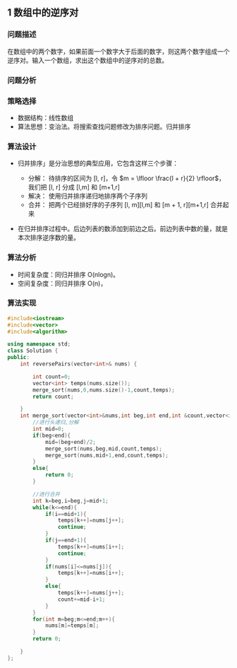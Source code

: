 ## 1 数组中的逆序对

### 问题描述

在数组中的两个数字，如果前面一个数字大于后面的数字，则这两个数字组成一个逆序对。输入一个数组，求出这个数组中的逆序对的总数。

### 问题分析



### 策略选择

* 数据结构：线性数组
* 算法思想：变治法。将搜索查找问题修改为排序问题。归并排序

### 算法设计

* 归并排序」是分治思想的典型应用，它包含这样三个步骤：
  * 分解： 待排序的区间为 [l, r]，令 $m = \lfloor \frac{l + r}{2} \rfloor$，我们把 [l, r] 分成 [l,m] 和 [m+1,r]
  * 解决： 使用归并排序递归地排序两个子序列
  * 合并： 把两个已经排好序的子序列 [l, m][l,m] 和 [m + 1, r][m+1,r] 合并起来

* 在归并排序过程中。后边列表的数添加到前边之后。前边列表中数的量，就是本次排序逆序数的量。

### 算法分析

* 时间复杂度：同归并排序 O(nlogn)。
* 空间复杂度：同归并排序 O(n)，

### 算法实现

```C++
#include<iostream>
#include<vector>
#include<algorithm>

using namespace std;
class Solution {
public:
    int reversePairs(vector<int>& nums) {

        int count=0;
        vector<int> temps(nums.size());
        merge_sort(nums,0,nums.size()-1,count,temps);
        return count;

    }
    int merge_sort(vector<int>&nums,int beg,int end,int &count,vector<int>&temps){
        //进行头递归,分解
        int mid=0;
        if(beg<end){
            mid=(beg+end)/2;
            merge_sort(nums,beg,mid,count,temps);
            merge_sort(nums,mid+1,end,count,temps);
        }
        else{
            return 0;
        }

        //进行合并
        int k=beg,i=beg,j=mid+1;
        while(k<=end){
            if(i==mid+1){
                temps[k++]=nums[j++];
                continue;
            }
            if(j==end+1){
                temps[k++]=nums[i++];
                continue;
            }
            if(nums[i]<=nums[j]){
                temps[k++]=nums[i++];
            }
            else{
                temps[k++]=nums[j++];
                count+=mid-i+1;
            }
        }
        for(int m=beg;m<=end;m++){
            nums[m]=temps[m];
        }
        return 0;

    }
};
```

